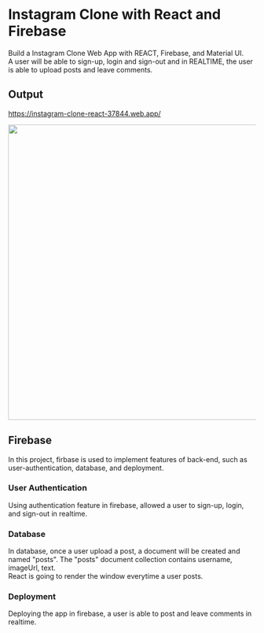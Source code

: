 # Instagram Clone with React and Firebase

Build a Instagram Clone Web App with REACT, Firebase, and Material UI.  
A user will be able to sign-up, login and sign-out and in REALTIME, the user is able to upload posts and leave comments.

## Output

https://instagram-clone-react-37844.web.app/

<img src="https://user-images.githubusercontent.com/48766032/90980419-2e212280-e596-11ea-8ce1-47e53eb21361.png" width=600px>

## Firebase

In this project, firbase is used to implement features of back-end, such as user-authentication, database, and deployment.

### User Authentication

Using authentication feature in firebase, allowed a user to sign-up, login, and sign-out in realtime.

### Database

In database, once a user upload a post, a document will be created and named "posts". The "posts" document collection contains username, imageUrl, text.  
React is going to render the window everytime a user posts.

### Deployment

Deploying the app in firebase, a user is able to post and leave comments in realtime.
